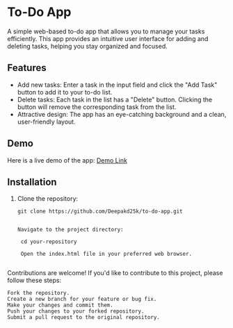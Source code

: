 # To-Do App

A simple web-based to-do app that allows you to manage your tasks efficiently. This app provides an intuitive user interface for adding and deleting tasks, helping you stay organized and focused.

## Features

- Add new tasks: Enter a task in the input field and click the "Add Task" button to add it to your to-do list.
- Delete tasks: Each task in the list has a "Delete" button. Clicking the button will remove the corresponding task from the list.
- Attractive design: The app has an eye-catching background and a clean, user-friendly layout.

## Demo

Here is a live demo of the app: [Demo Link](https://your-demo-link.com)

## Installation

1. Clone the repository:
   ```shell
   git clone https://github.com/Deepakd25k/to-do-app.git
   
   
   Navigate to the project directory:

    cd your-repository

    Open the index.html file in your preferred web browser.


Contributions are welcome! If you'd like to contribute to this project, please follow these steps:

    Fork the repository.
    Create a new branch for your feature or bug fix.
    Make your changes and commit them.
    Push your changes to your forked repository.
    Submit a pull request to the original repository.
